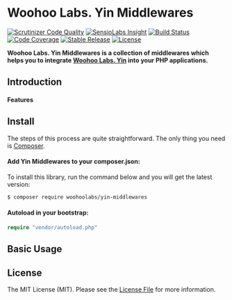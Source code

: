 # Woohoo Labs. Yin Middlewares

[![Scrutinizer Code Quality](https://scrutinizer-ci.com/g/woohoolabs/yin-middlewares/badges/quality-score.png?b=master)](https://scrutinizer-ci.com/g/woohoolabs/yin-middlewares/?branch=master)
[![SensioLabs Insight](https://img.shields.io/sensiolabs/i/7595f075-a84c-4a62-a316-8a91568d49b4.svg)](https://insight.sensiolabs.com/projects/7595f075-a84c-4a62-a316-8a91568d49b4)
[![Build Status](https://img.shields.io/travis/woohoolabs/yin-middlewares.svg)](https://travis-ci.org/woohoolabs/yin-middlewares)
[![Code Coverage](https://scrutinizer-ci.com/g/woohoolabs/yin-middlewares/badges/coverage.png?b=master)](https://scrutinizer-ci.com/g/woohoolabs/yin-middlewares/?branch=master)
[![Stable Release](https://img.shields.io/packagist/v/woohoolabs/yin-middlewares.svg)](https://packagist.org/packages/woohoolabs/yin-middlewares)
[![License](https://img.shields.io/packagist/l/woohoolabs/yin-middlewares.svg)](https://packagist.org/packages/woohoolabs/yin-middlewares)

**Woohoo Labs. Yin Middlewares is a collection of middlewares which helps you to integrate
[Woohoo Labs. Yin](https://github.com/woohoolabs/yin) into your PHP applications.**

## Introduction

#### Features

## Install

The steps of this process are quite straightforward. The only thing you need is [Composer](http://getcomposer.org).

#### Add Yin Middlewares to your composer.json:

To install this library, run the command below and you will get the latest version:

```bash
$ composer require woohoolabs/yin-middlewares
```

#### Autoload in your bootstrap:

```php
require "vendor/autoload.php"
```

## Basic Usage

## License

The MIT License (MIT). Please see the [License File](https://github.com/woohoolabs/yin/blob/master/LICENSE.md)
for more information.

